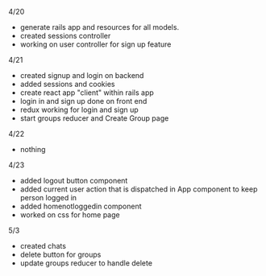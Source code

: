 4/20 
- generate rails app and resources for all models.
- created sessions controller
- working on user controller for sign up feature

4/21
- created signup and login on backend
- added sessions and cookies
- create react app "client" within rails app 
- login in and sign up done on front end
- redux working for login and sign up
- start groups reducer and Create Group page

4/22

- nothing

4/23
- added logout button component 
- added current user action that is dispatched in App component to keep person logged in
- added homenotloggedin component
- worked on css for home page 

5/3
- created chats 
- delete button for groups
- update groups reducer to handle delete

